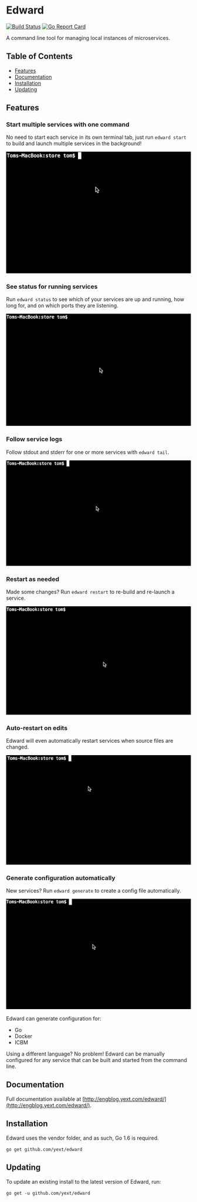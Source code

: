 # Edward

[![Build Status](https://travis-ci.org/yext/edward.svg?branch=master)](https://travis-ci.org/yext/edward)
[![Go Report Card](https://goreportcard.com/badge/github.com/yext/edward)](https://goreportcard.com/report/github.com/yext/edward)

A command line tool for managing local instances of microservices.

## Table of Contents  

* [Features](#features)
* [Documentation](#documentation)
* [Installation](#installation)  
* [Updating](#updating)

## Features

### Start multiple services with one command

No need to start each service in its own terminal tab, just run `edward start` to build and launch multiple
services in the background!

![Starting services](images/start.gif)

### See status for running services

Run `edward status` to see which of your services are up and running, how long for, and on which ports
they are listening.

![View Status](images/status.gif)

### Follow service logs

Follow stdout and stderr for one or more services with `edward tail`.

![Follow logs](images/tail.gif)

### Restart as needed

Made some changes? Run `edward restart` to re-build and re-launch a service.

![Restart services](images/restart.gif)

### Auto-restart on edits

Edward will even automatically restart services when source files are changed.

![Auto-restart when files are edited](images/autorestart.gif)

### Generate configuration automatically

New services? Run `edward generate` to create a config file automatically.

![Generate configuration](images/generate.gif)

Edward can generate configuration for:

* Go
* Docker
* ICBM

Using a different language? No problem! Edward can be manually configured for any
service that can be built and started from the command line.

## Documentation

Full documentation available at [http://engblog.yext.com/edward/](http://engblog.yext.com/edward/).

## Installation

Edward uses the vendor folder, and as such, Go 1.6 is required.

    go get github.com/yext/edward

## Updating

To update an existing install to the latest version of Edward, run:

    go get -u github.com/yext/edward
